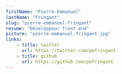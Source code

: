 ```yaml
---
firstName: "Pierre-Emmanuel"
lastName: "Fringant"
slug: "pierre-emmanuel-fringant"
resume: "Développeur front end"
picture: "pierre-emmanuel-fringant.jpg"
links:
    - title: twitter
      url: https://twitter.com/pefringant
    - title: github
      url: https://github.com/pefringant
---
```

